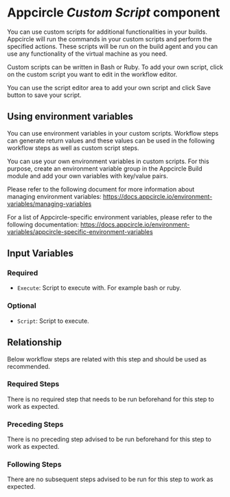 # Appcircle _Custom Script_ component

You can use custom scripts for additional functionalities in your builds. Appcircle will run the commands in your custom scripts and perform the specified actions. These scripts will be run on the build agent and you can use any functionality of the virtual machine as you need.

Custom scripts can be written in Bash or Ruby. To add your own script, click on the custom script you want to edit in the workflow editor.

You can use the script editor area to add your own script and click Save button to save your script.

## Using environment variables

You can use environment variables in your custom scripts. Workflow steps can generate return values and these values can be used in the following workflow steps as well as custom script steps. 

You can use your own environment variables in custom scripts. For this purpose, create an environment variable group in the Appcircle Build module and add your own variables with key/value pairs.

Please refer to the following document for more information about managing environment variables: https://docs.appcircle.io/environment-variables/managing-variables

For a list of Appcircle-specific environment variables, please refer to the following documentation:  https://docs.appcircle.io/environment-variables/appcircle-specific-environment-variables

## Input Variables

### Required

- `Execute`: Script to execute with. For example bash or ruby.

### Optional

- `Script`: Script to execute.

## Relationship

Below workflow steps are related with this step and should be used as recommended.

### Required Steps

There is no required step that needs to be run beforehand for this step to work as expected.

### Preceding Steps

There is no preceding step advised to be run beforehand for this step to work as expected.

### Following Steps

There are no subsequent steps advised to be run for this step to work as expected.
